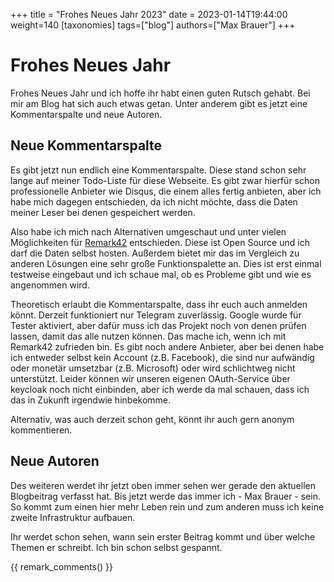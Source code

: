 +++
title = "Frohes Neues Jahr 2023"
date = 2023-01-14T19:44:00
weight=140
[taxonomies]
tags=["blog"]
authors=["Max Brauer"]
+++

# Frohes Neues Jahr

Frohes Neues Jahr und ich hoffe ihr habt einen guten Rutsch gehabt. Bei mir am Blog hat sich auch
etwas getan. Unter anderem gibt es jetzt eine Kommentarspalte und neue Autoren.

<!-- more -->

## Neue Kommentarspalte

Es gibt jetzt nun endlich eine Kommentarspalte. Diese stand schon sehr lange auf meiner Todo-Liste
für diese Webseite. Es gibt zwar hierfür schon professionelle Anbieter wie Disqus, die einem alles
fertig anbieten, aber ich habe mich dagegen entschieden, da ich nicht möchte, dass die Daten meiner
Leser bei denen gespeichert werden.

Also habe ich mich nach Alternativen umgeschaut und unter vielen Möglichkeiten für
[Remark42](https://remark42.com/) entschieden. Diese ist Open Source und ich darf die Daten selbst
hosten. Außerdem bietet mir das im Vergleich zu anderen Lösungen eine sehr große Funktionspalette
an. Dies ist erst einmal testweise eingebaut und ich schaue mal, ob es Probleme gibt und wie es
angenommen wird.

Theoretisch erlaubt die Kommentarspalte, dass ihr euch auch anmelden könnt. Derzeit funktioniert nur
Telegram zuverlässig. Google wurde für Tester aktiviert, aber dafür muss ich das Projekt noch von
denen prüfen lassen, damit das alle nutzen können. Das mache ich, wenn ich mit Remark42 zufrieden
bin. Es gibt noch andere Anbieter, aber bei denen habe ich entweder selbst kein Account (z.B.
Facebook), die sind nur aufwändig oder monetär umsetzbar (z.B. Microsoft) oder wird schlichtweg
nicht unterstützt. Leider können wir unseren eigenen OAuth-Service über keycloak noch nicht
einbinden, aber ich werde da mal schauen, dass ich das in Zukunft irgendwie hinbekomme.

Alternativ, was auch derzeit schon geht, könnt ihr auch gern anonym kommentieren.

## Neue Autoren

Des weiteren werdet ihr jetzt oben immer sehen wer gerade den aktuellen Blogbeitrag verfasst hat.
Bis jetzt werde das immer ich - Max Brauer - sein. So kommt
zum einen hier mehr Leben rein und zum anderen muss ich keine zweite Infrastruktur aufbauen.

Ihr werdet schon sehen, wann sein erster Beitrag kommt und über welche Themen er schreibt. Ich bin
schon selbst gespannt.

{{ remark_comments() }}
